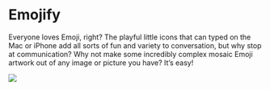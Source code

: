 # Emojify

Everyone loves Emoji, right? The playful little icons that can typed on the Mac or iPhone add all sorts of fun and variety to conversation, but why stop at communication? Why not make some incredibly complex mosaic Emoji artwork out of any image or picture you have? It’s easy!

![](assets/woman.gif)
